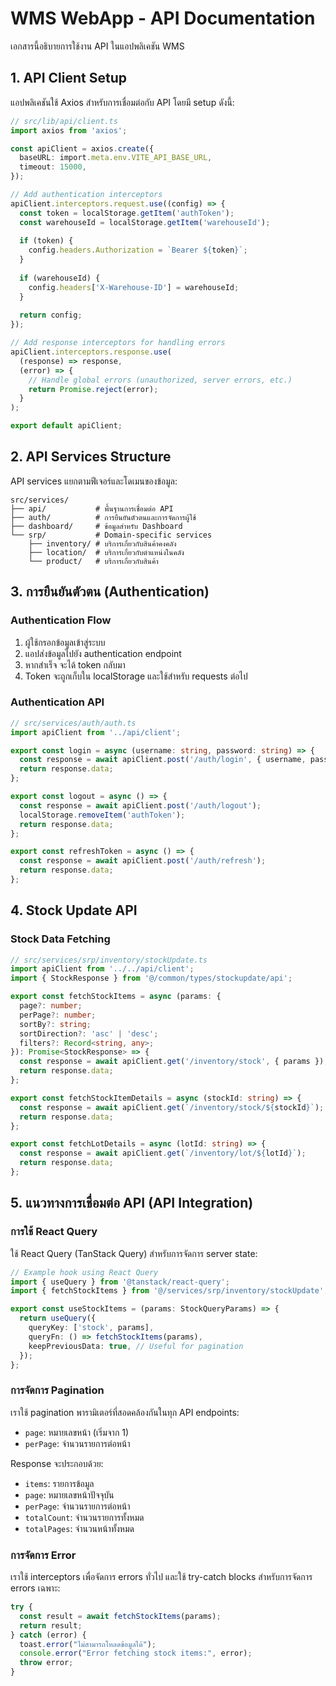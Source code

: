 
# WMS WebApp - API Documentation

เอกสารนี้อธิบายการใช้งาน API ในแอปพลิเคชัน WMS

## 1. API Client Setup

แอปพลิเคชันใช้ Axios สำหรับการเชื่อมต่อกับ API โดยมี setup ดังนี้:

```typescript
// src/lib/api/client.ts
import axios from 'axios';

const apiClient = axios.create({
  baseURL: import.meta.env.VITE_API_BASE_URL,
  timeout: 15000,
});

// Add authentication interceptors
apiClient.interceptors.request.use((config) => {
  const token = localStorage.getItem('authToken');
  const warehouseId = localStorage.getItem('warehouseId');
  
  if (token) {
    config.headers.Authorization = `Bearer ${token}`;
  }
  
  if (warehouseId) {
    config.headers['X-Warehouse-ID'] = warehouseId;
  }
  
  return config;
});

// Add response interceptors for handling errors
apiClient.interceptors.response.use(
  (response) => response,
  (error) => {
    // Handle global errors (unauthorized, server errors, etc.)
    return Promise.reject(error);
  }
);

export default apiClient;
```

## 2. API Services Structure

API services แยกตามฟีเจอร์และโดเมนของข้อมูล:

```
src/services/
├── api/           # พื้นฐานการเชื่อมต่อ API
├── auth/          # การยืนยันตัวตนและการจัดการผู้ใช้
├── dashboard/     # ข้อมูลสำหรับ Dashboard
└── srp/           # Domain-specific services
    ├── inventory/ # บริการเกี่ยวกับสินค้าคงคลัง
    ├── location/  # บริการเกี่ยวกับตำแหน่งในคลัง
    └── product/   # บริการเกี่ยวกับสินค้า
```

## 3. การยืนยันตัวตน (Authentication)

### Authentication Flow
1. ผู้ใช้กรอกข้อมูลเข้าสู่ระบบ
2. แอปส่งข้อมูลไปยัง authentication endpoint
3. หากสำเร็จ จะได้ token กลับมา
4. Token จะถูกเก็บใน localStorage และใช้สำหรับ requests ต่อไป

### Authentication API

```typescript
// src/services/auth/auth.ts
import apiClient from '../api/client';

export const login = async (username: string, password: string) => {
  const response = await apiClient.post('/auth/login', { username, password });
  return response.data;
};

export const logout = async () => {
  const response = await apiClient.post('/auth/logout');
  localStorage.removeItem('authToken');
  return response.data;
};

export const refreshToken = async () => {
  const response = await apiClient.post('/auth/refresh');
  return response.data;
};
```

## 4. Stock Update API

### Stock Data Fetching

```typescript
// src/services/srp/inventory/stockUpdate.ts
import apiClient from '../../api/client';
import { StockResponse } from '@/common/types/stockupdate/api';

export const fetchStockItems = async (params: {
  page?: number;
  perPage?: number;
  sortBy?: string;
  sortDirection?: 'asc' | 'desc';
  filters?: Record<string, any>;
}): Promise<StockResponse> => {
  const response = await apiClient.get('/inventory/stock', { params });
  return response.data;
};

export const fetchStockItemDetails = async (stockId: string) => {
  const response = await apiClient.get(`/inventory/stock/${stockId}`);
  return response.data;
};

export const fetchLotDetails = async (lotId: string) => {
  const response = await apiClient.get(`/inventory/lot/${lotId}`);
  return response.data;
};
```

## 5. แนวทางการเชื่อมต่อ API (API Integration)

### การใช้ React Query

ใช้ React Query (TanStack Query) สำหรับการจัดการ server state:

```typescript
// Example hook using React Query
import { useQuery } from '@tanstack/react-query';
import { fetchStockItems } from '@/services/srp/inventory/stockUpdate';

export const useStockItems = (params: StockQueryParams) => {
  return useQuery({
    queryKey: ['stock', params],
    queryFn: () => fetchStockItems(params),
    keepPreviousData: true, // Useful for pagination
  });
};
```

### การจัดการ Pagination

เราใช้ pagination พารามิเตอร์ที่สอดคล้องกันในทุก API endpoints:

- `page`: หมายเลขหน้า (เริ่มจาก 1)
- `perPage`: จำนวนรายการต่อหน้า

Response จะประกอบด้วย:
- `items`: รายการข้อมูล
- `page`: หมายเลขหน้าปัจจุบัน
- `perPage`: จำนวนรายการต่อหน้า
- `totalCount`: จำนวนรายการทั้งหมด
- `totalPages`: จำนวนหน้าทั้งหมด

### การจัดการ Error

เราใช้ interceptors เพื่อจัดการ errors ทั่วไป และใช้ try-catch blocks สำหรับการจัดการ errors เฉพาะ:

```typescript
try {
  const result = await fetchStockItems(params);
  return result;
} catch (error) {
  toast.error("ไม่สามารถโหลดข้อมูลได้");
  console.error("Error fetching stock items:", error);
  throw error;
}
```
